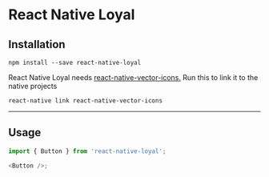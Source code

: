 # React Native Loyal

## Installation

```
npm install --save react-native-loyal
```

React Native Loyal needs 
[react-native-vector-icons.](https://github.com/oblador/react-native-vector-icons) Run this to link it to the native projects
```
react-native link react-native-vector-icons
```
---
## Usage

```js
import { Button } from 'react-native-loyal';

<Button />;
```